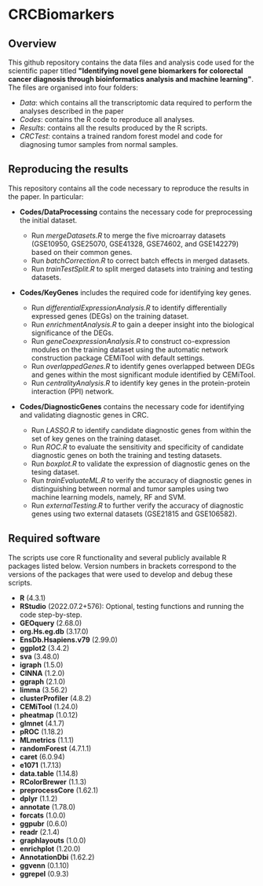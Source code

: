 # CRCBiomarkers

## Overview
This github repository contains the data files and analysis code used for the scientific paper titled **"Identifying novel gene biomarkers for colorectal cancer diagnosis through bioinformatics analysis and machine learning"**.
The files are organised into four folders:
 - *Data*: which contains all the transcriptomic data required to perform the analyses described in the paper
 - *Codes*: contains the R code to reproduce all  analyses.
 - *Results*: contains all the results produced by the R scripts.
 - *CRCTest*: contains a trained random forest model and code for diagnosing tumor samples from normal samples.

## Reproducing the results
This repository contains all the code necessary to reproduce the results in the paper. In particular:
 - **Codes/DataProcessing** contains the necessary code for preprocessing the initial dataset.
   - Run *mergeDatasets.R* to merge the five microarray datasets (GSE10950, GSE25070, GSE41328, GSE74602, and GSE142279) based on their common genes.
   - Run *batchCorrection.R* to correct batch effects in merged datasets.
   - Run *trainTestSplit.R* to split merged datasets into training and testing datasets.
   
 - **Codes/KeyGenes** includes the required code for identifying key genes.
   - Run *differentialExpressionAnalysis.R* to identify differentially expressed genes (DEGs) on the training dataset.
   - Run *enrichmentAnalysis.R* to gain a deeper insight into the biological significance of the DEGs.
   - Run *geneCoexpressionAnalysis.R* to construct co-expression modules on the training dataset using the automatic network construction package CEMiTool with default settings.
   - Run *overlappedGenes.R* to identify genes overlapped between DEGs and genes within the most significant module identified by CEMiTool.
   - Run *centralityAnalysis.R* to identify key genes in the protein-protein interaction (PPI) network.
   
 - **Codes/DiagnosticGenes** contains the necessary code for identifying and validating diagnostic genes in CRC.
   - Run *LASSO.R* to identify candidate diagnostic genes from within the set of key genes on the training dataset.
   - Run *ROC.R* to evaluate the sensitivity and specificity of candidate diagnostic genes on both the training and testing datasets.
   - Run *boxplot.R* to validate the expression of diagnostic genes on the tesing dataset.
   - Run *trainEvaluateML.R* to verify the accuracy of diagnostic genes in distinguishing between normal and tumor samples using two machine learning models, namely, RF and SVM.
   - Run *externalTesting.R* to further verify the accuracy of diagnostic genes using two external datasets (GSE21815 and GSE106582).
 
## Required software
The scripts use core R functionality and several publicly available R packages listed below. Version numbers in brackets correspond to the versions of the packages that were used to develop and debug these scripts.

 - **R** (4.3.1)
 - **RStudio** (2022.07.2+576): Optional, testing functions and running the code step-by-step.
 - **GEOquery** (2.68.0)
 - **org.Hs.eg.db** (3.17.0)
 - **EnsDb.Hsapiens.v79** (2.99.0)
 - **ggplot2** (3.4.2)
 - **sva** (3.48.0)
 - **igraph** (1.5.0)
 - **CINNA** (1.2.0)
 - **ggraph** (2.1.0)
 - **limma** (3.56.2)
 - **clusterProfiler** (4.8.2)
 - **CEMiTool** (1.24.0)
 - **pheatmap** (1.0.12)
 - **glmnet** (4.1.7)
 - **pROC** (1.18.2)
 - **MLmetrics** (1.1.1)
 - **randomForest** (4.7.1.1)
 - **caret** (6.0.94)
 - **e1071** (1.7.13)
 - **data.table** (1.14.8)
 - **RColorBrewer** (1.1.3)
 - **preprocessCore** (1.62.1)
 - **dplyr** (1.1.2)
 - **annotate** (1.78.0)
 - **forcats** (1.0.0)
 - **ggpubr** (0.6.0)
 - **readr** (2.1.4)
 - **graphlayouts** (1.0.0)
 - **enrichplot** (1.20.0)
 - **AnnotationDbi** (1.62.2)
 - **ggvenn** (0.1.10)
 - **ggrepel** (0.9.3)